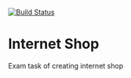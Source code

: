 
[![Build Status](https://travis-ci.org/tgenman/internet_shop.svg?branch=master)](https://travis-ci.org/tgenman/internet_shop)

# Internet Shop
Exam task of creating internet shop
